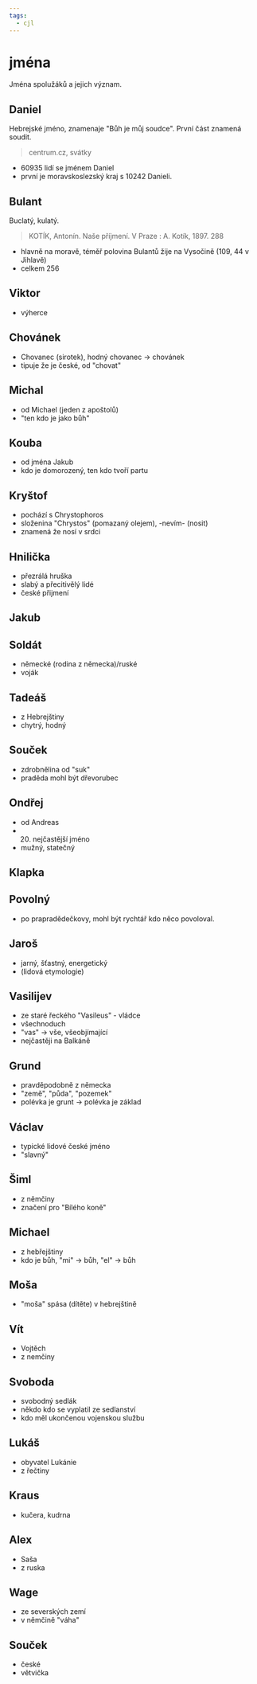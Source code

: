```yaml
---
tags:
  - cjl
---
```

# jména
Jména spolužáků a jejich význam.

## Daniel

Hebrejské jméno, znamenaje "Bůh je můj soudce". První část znamená soudit.
> centrum.cz, svátky
- 60935 lidí se jménem Daniel
- první je moravskoslezský kraj s 10242 Danieli.
## Bulant
Buclatý, kulatý.
> KOTÍK, Antonín. Naše příjmení. V Praze : A. Kotík, 1897. 288
-  hlavně na moravě, téměř polovina Bulantů žije na Vysočině (109, 44 v Jihlavě)
-  celkem 256
## Viktor
- výherce
## Chovánek
- Chovanec (sirotek), hodný chovanec -> chovánek
- tipuje že je české, od "chovat"
## Michal
- od Michael (jeden z apoštolů)
- "ten kdo je jako bůh"
## Kouba
- od jména Jakub
- kdo je domorozený, ten kdo tvoří partu
## Kryštof
- pochází s Chrystophoros 
- složenina "Chrystos" (pomazaný olejem), -nevím- (nosit)
- znamená že nosí v srdci
## Hnilička
- přezrálá hruška
- slabý a přecitivělý lidé
- české přijmení
## Jakub

## Soldát
- německé (rodina z německa)/ruské
- voják
## Tadeáš
- z Hebrejštiny
- chytrý, hodný
## Souček
- zdrobnělina od "suk"
- praděda mohl být dřevorubec
## Ondřej
- od Andreas
- 20. nejčastější jméno
- mužný, statečný
## Klapka
## Povolný
- po prapradědečkovy, mohl být rychtář kdo něco povoloval.
## Jaroš
- jarný, šťastný, energetický
- (lidová etymologie)
## Vasilijev
- ze staré řeckého "Vasileus" - vládce
- všechnoduch
- "vas" -> vše, všeobjímající
- nejčastěji na Balkáně
## Grund
- pravděpodobně z německa
- "země", "půda", "pozemek"
- polévka je grunt -> polévka je základ
## Václav
- typické lidové české jméno
- "slavný"
## Šiml
- z němčiny
- značení pro "Bílého koně"
## Michael
- z hebřejštiny
- kdo je bůh, "mi" -> bůh, "el" -> bůh
## Moša
- "moša" spása (dítěte) v hebrejštině
## Vít
- Vojtěch
- z nemčiny
## Svoboda
- svobodný sedlák
- někdo kdo se vyplatil ze sedlanství
- kdo měl ukončenou vojenskou službu
## Lukáš
- obyvatel Lukánie
- z řečtiny
## Kraus
- kučera, kudrna
## Alex
- Saša
- z ruska
## Wage
- ze severských zemí
- v němčině "váha"
## Souček
- české
- větvička